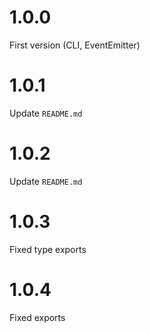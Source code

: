 # 1.0.0

First version (CLI, EventEmitter)

# 1.0.1

Update `README.md`

# 1.0.2

Update `README.md`

# 1.0.3

Fixed type exports

# 1.0.4

Fixed exports
